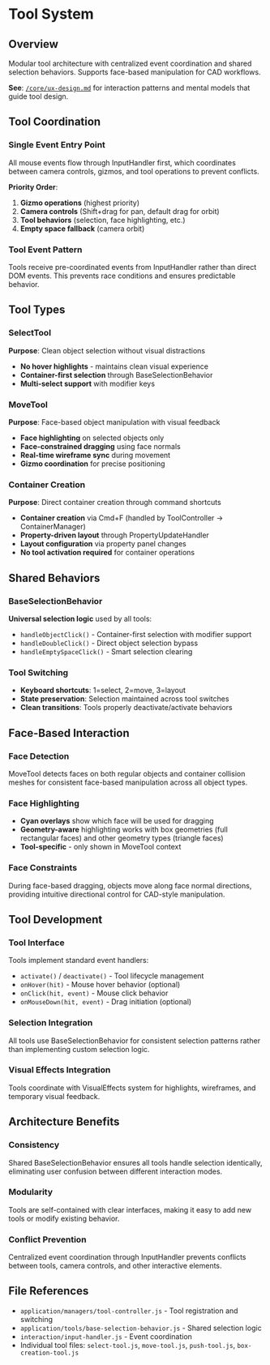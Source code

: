 # Tool System

## Overview
Modular tool architecture with centralized event coordination and shared selection behaviors. Supports face-based manipulation for CAD workflows.

**See**: [`/core/ux-design.md`](../core/ux-design.md) for interaction patterns and mental models that guide tool design.

## Tool Coordination

### Single Event Entry Point
All mouse events flow through InputHandler first, which coordinates between camera controls, gizmos, and tool operations to prevent conflicts.

**Priority Order**:
1. **Gizmo operations** (highest priority)
2. **Camera controls** (Shift+drag for pan, default drag for orbit)
3. **Tool behaviors** (selection, face highlighting, etc.)
4. **Empty space fallback** (camera orbit)

### Tool Event Pattern
Tools receive pre-coordinated events from InputHandler rather than direct DOM events. This prevents race conditions and ensures predictable behavior.

## Tool Types

### SelectTool
**Purpose**: Clean object selection without visual distractions
- **No hover highlights** - maintains clean visual experience
- **Container-first selection** through BaseSelectionBehavior
- **Multi-select support** with modifier keys

### MoveTool  
**Purpose**: Face-based object manipulation with visual feedback
- **Face highlighting** on selected objects only
- **Face-constrained dragging** using face normals
- **Real-time wireframe sync** during movement
- **Gizmo coordination** for precise positioning

### Container Creation
**Purpose**: Direct container creation through command shortcuts
- **Container creation** via Cmd+F (handled by ToolController → ContainerManager)
- **Property-driven layout** through PropertyUpdateHandler
- **Layout configuration** via property panel changes
- **No tool activation required** for container operations

## Shared Behaviors

### BaseSelectionBehavior
**Universal selection logic** used by all tools:
- `handleObjectClick()` - Container-first selection with modifier support
- `handleDoubleClick()` - Direct object selection bypass
- `handleEmptySpaceClick()` - Smart selection clearing

### Tool Switching
- **Keyboard shortcuts**: 1=select, 2=move, 3=layout
- **State preservation**: Selection maintained across tool switches
- **Clean transitions**: Tools properly deactivate/activate behaviors

## Face-Based Interaction

### Face Detection
MoveTool detects faces on both regular objects and container collision meshes for consistent face-based manipulation across all object types.

### Face Highlighting
- **Cyan overlays** show which face will be used for dragging
- **Geometry-aware** highlighting works with box geometries (full rectangular faces) and other geometry types (triangle faces)
- **Tool-specific** - only shown in MoveTool context

### Face Constraints
During face-based dragging, objects move along face normal directions, providing intuitive directional control for CAD-style manipulation.

## Tool Development

### Tool Interface
Tools implement standard event handlers:
- `activate()` / `deactivate()` - Tool lifecycle management
- `onHover(hit)` - Mouse hover behavior (optional)  
- `onClick(hit, event)` - Mouse click behavior
- `onMouseDown(hit, event)` - Drag initiation (optional)

### Selection Integration
All tools use BaseSelectionBehavior for consistent selection patterns rather than implementing custom selection logic.

### Visual Effects Integration
Tools coordinate with VisualEffects system for highlights, wireframes, and temporary visual feedback.

## Architecture Benefits

### Consistency
Shared BaseSelectionBehavior ensures all tools handle selection identically, eliminating user confusion between different interaction modes.

### Modularity  
Tools are self-contained with clear interfaces, making it easy to add new tools or modify existing behavior.

### Conflict Prevention
Centralized event coordination through InputHandler prevents conflicts between tools, camera controls, and other interactive elements.

## File References
- `application/managers/tool-controller.js` - Tool registration and switching
- `application/tools/base-selection-behavior.js` - Shared selection logic
- `interaction/input-handler.js` - Event coordination
- Individual tool files: `select-tool.js`, `move-tool.js`, `push-tool.js`, `box-creation-tool.js`